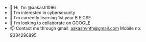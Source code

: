 - 👋 Hi, I’m @aakash1096
- 👀 I’m interested in cybersecurity
- 🌱 I’m currently learning 1st year B.E.CSE
- 💞️ I’m looking to collaborate on GOOGLE
- 📫 Contact me through 
       gmail: aakashvnth@gmail.com
       Mobile no: 9384296895       

<!---
aakash1096/aakash1096 is a ✨ special ✨ repository because its `README.md` (this file) appears on your GitHub profile.
You can click the Preview link to take a look at your changes.
--->
